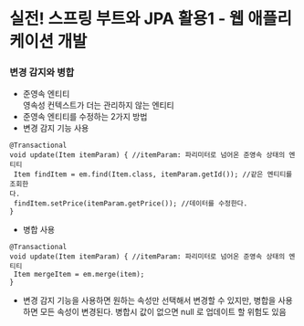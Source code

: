 # 실전! 스프링 부트와 JPA 활용1 - 웹 애플리케이션 개발

### 변경 감지와 병합
- 준영속 엔티티 <br>
영속성 컨텍스트가 더는 관리하지 않는 엔티티
- 준영속 엔티티를 수정하는 2가지 방법
- 변경 감지 기능 사용
```
@Transactional
void update(Item itemParam) { //itemParam: 파리미터로 넘어온 준영속 상태의 엔티티
 Item findItem = em.find(Item.class, itemParam.getId()); //같은 엔티티를 조회한
다.
 findItem.setPrice(itemParam.getPrice()); //데이터를 수정한다.
}
```
- 병합 사용
```
@Transactional
void update(Item itemParam) { //itemParam: 파리미터로 넘어온 준영속 상태의 엔티티
 Item mergeItem = em.merge(item);
}
```
- 변경 감지 기능을 사용하면 원하는 속성만 선택해서 변경할 수 있지만, 병합을 사용하면 모든 속성이 변경된다. 병합시 값이 없으면 null 로 업데이트 할 위험도 있음
